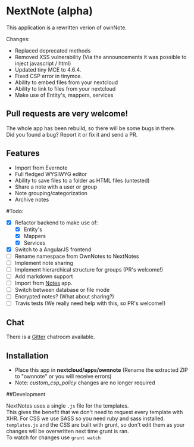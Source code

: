 # NextNote (alpha)
This application is a rewritten verion of ownNote.   
    
Changes:
- Replaced deprecated methods
- Removed XSS vulnerability (Via the announcements it was possible to inject javascript / html)
- Updated tiny MCE to  4.6.4.
- Fixed CSP error in tinymce.
- Ability to embed files from your nextcloud 
- Ability to link to files from your nextcloud
- Make use of Entity's, mappers, services

## Pull requests are very welcome!
The whole app has been rebuild, so there will be some bugs in there.   
Did you found a bug? Report it or fix it and send a PR.

## Features
- Import from Evernote
- Full fledged WYSIWYG editor
- Ability to save files to a folder as HTML files (untested)
- Share a note with a user or group
- Note grouping/categorization
- Archive notes


#Todo:
- [x] Refactor backend to make use of:
  - [x] Entity's
  - [x] Mappers
  - [x] Services
- [x] Switch to a AngularJS frontend
- [ ] Rename namespace from OwnNotes to NextNotes
- [ ] Implement note sharing
- [ ] Implement hierarchical structure for groups (PR's welcome!)
- [ ] Add markdown support
- [ ] Import from [Notes](https://github.com/nextcloud/notes) app.
- [ ] Switch between database or file mode
- [ ] Encrypted notes? (What about sharing?)
- [ ] Travis tests (We really need help with this, so PR's welcome!)   
   
## Chat
There is a [Gitter](https://gitter.im/nextnotes/Lobby) chatroom available.
 
   
## Installation
- Place this app in **nextcloud/apps/ownnote** (Rename the extracted ZIP to "ownnote" or you will receive errors)
- Note: *custom_csp_policy* changes are no longer required

##Development

NextNotes uses a single `.js` file for the templates.   
This gives the benefit that we don't need to request every template with XHR.
For CSS we use SASS so you need ruby and sass installed.
`templates.js` and the CSS are built with grunt, so don't edit them as your changes will be overwritten next time grunt is ran.   
To watch for changes use `grunt watch`